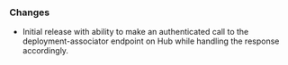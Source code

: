### Changes

* Initial release with ability to make an authenticated call to the deployment-associator endpoint on Hub while handling the response accordingly.
